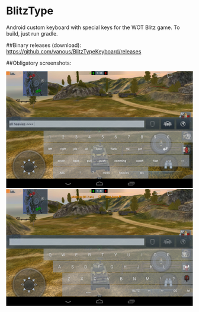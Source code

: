 # BlitzType

Android custom keyboard with special keys for the WOT Blitz game. To build, just run gradle.

##Binary releases (download):
https://github.com/vanous/BlitzTypeKeyboard/releases

##Obligatory screenshots:

![Screenshot](Screenshot_2016-12-31-13-56-56.png)
![Screenshot](Screenshot_2016-12-31-13-57-06.png)
